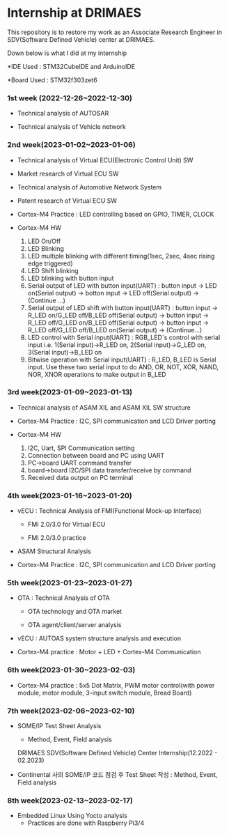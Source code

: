 # Internship at DRIMAES

This repository is to restore my work as an Associate Research Engineer in SDV(Software Defined Vehicle) center at DRIMAES.

Down below is what I did at my internship

*IDE Used : STM32CubeIDE and ArduinoIDE

*Board Used : STM32f303zet6



### **1st week (2022-12-26~2022-12-30)**

- Technical analysis of AUTOSAR 

- Technical analysis of Vehicle network    

### **2nd week(2023-01-02~2023-01-06)**

- Technical analysis of Virtual ECU(Electronic Control Unit) SW

- Market research of Virtual ECU SW

- Technical analysis of Automotive Network System

- Patent research of Virtual ECU SW

- Cortex-M4 Practice : LED controlling based on GPIO, TIMER, CLOCK

- Cortex-M4 HW
  1. LED On/Off
  2. LED Blinking
  3. LED multiple blinking with different timing(1sec, 2sec, 4sec rising edge triggered)
  4. LED Shift blinking
  5. LED blinking with button input
  6. Serial output of LED with button input(UART) : button input -> LED on(Serial output) -> botton input -> LED off(Serial output) -> (Continue ...)
  7. Serial output of LED shift with button input(UART) : button input -> R_LED on/G_LED off/B_LED off(Serial output) -> button input -> R_LED off/G_LED on/B_LED          off(Serial output) -> button input -> R_LED off/G_LED off/B_LED on(Serial output) -> (Continue...)
  8. LED control with Serial input(UART) : RGB_LED`s control with serial input i.e. 1(Serial input)->R_LED on, 2(Serial input)->G_LED on, 3(Serial input)->B_LED on
  9. Bitwise operation with Serial input(UART) : R_LED, B_LED is Serial input. Use these two serial input to do AND, OR, NOT, XOR, NAND, NOR, XNOR operations to make      output in B_LED

### **3rd week(2023-01-09~2023-01-13)**

- Technical analysis of ASAM XIL and ASAM XIL SW structure
    
- Cortex-M4 Practice : I2C, SPI communication and LCD Driver porting

- Cortex-M4 HW
  1. I2C, Uart, SPI Communication setting
  2. Connection between board and PC using UART
  3. PC->board UART command transfer
  4. board->board I2C/SPI data transfer/receive by command
  5. Received data output on PC terminal


### **4th week(2023-01-16~2023-01-20)**

- vECU : Technical Analysis of FMI(Functional Mock-up Interface)
    
    - FMI 2.0/3.0 for Virtual ECU
    
    - FMI 2.0/3.0 practice
  
- ASAM Structural Analysis
    
- Cortex-M4 Practice : I2C, SPI communication and LCD Driver porting


### **5th week(2023-01-23~2023-01-27)**

- OTA : Technical Analysis of OTA
    
    - OTA technology and OTA market
    
    - OTA agent/client/server analysis
    
- vECU : AUTOAS system structure analysis and execution
 
    
- Cortex-M4 practice : Motor + LED + Cortex-M4 Communication


### **6th week(2023-01-30~2023-02-03)**
    
- Cortex-M4 practice : 5x5 Dot Matrix, PWM motor control(with power module, motor module, 3-input switch module, Bread Board)
    
    


### **7th week(2023-02-06~2023-02-10)**
    
- SOME/IP Test Sheet Analysis
   - Method, Event, Field analysis
    
    DRIMAES SDV(Software Defined Vehicle) Center Internship(12.2022 - 02.2023)
- Continental 사의 SOME/IP 코드 점검 후 Test Sheet 작성 : Method, Event, Field analysis

### **8th week(2023-02-13~2023-02-17)**

- Embedded Linux Using Yocto analysis 
  - Practices are done with Raspberry Pi3/4
